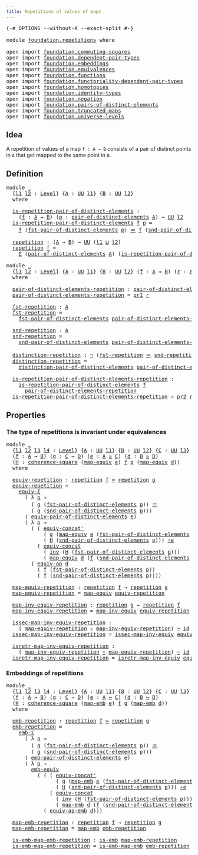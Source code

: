```yaml
---
title: Repetitions of values of maps
---
```


<pre class="Agda"><a id="55" class="Symbol">{-#</a> <a id="59" class="Keyword">OPTIONS</a> <a id="67" class="Pragma">--without-K</a> <a id="79" class="Pragma">--exact-split</a> <a id="93" class="Symbol">#-}</a>

<a id="98" class="Keyword">module</a> <a id="105" href="foundation.repetitions.html" class="Module">foundation.repetitions</a> <a id="128" class="Keyword">where</a>

<a id="135" class="Keyword">open</a> <a id="140" class="Keyword">import</a> <a id="147" href="foundation.commuting-squares.html" class="Module">foundation.commuting-squares</a>
<a id="176" class="Keyword">open</a> <a id="181" class="Keyword">import</a> <a id="188" href="foundation.dependent-pair-types.html" class="Module">foundation.dependent-pair-types</a>
<a id="220" class="Keyword">open</a> <a id="225" class="Keyword">import</a> <a id="232" href="foundation.embeddings.html" class="Module">foundation.embeddings</a>
<a id="254" class="Keyword">open</a> <a id="259" class="Keyword">import</a> <a id="266" href="foundation.equivalences.html" class="Module">foundation.equivalences</a>
<a id="290" class="Keyword">open</a> <a id="295" class="Keyword">import</a> <a id="302" href="foundation.functions.html" class="Module">foundation.functions</a>
<a id="323" class="Keyword">open</a> <a id="328" class="Keyword">import</a> <a id="335" href="foundation.functoriality-dependent-pair-types.html" class="Module">foundation.functoriality-dependent-pair-types</a>
<a id="381" class="Keyword">open</a> <a id="386" class="Keyword">import</a> <a id="393" href="foundation.homotopies.html" class="Module">foundation.homotopies</a>
<a id="415" class="Keyword">open</a> <a id="420" class="Keyword">import</a> <a id="427" href="foundation.identity-types.html" class="Module">foundation.identity-types</a>
<a id="453" class="Keyword">open</a> <a id="458" class="Keyword">import</a> <a id="465" href="foundation.negation.html" class="Module">foundation.negation</a>
<a id="485" class="Keyword">open</a> <a id="490" class="Keyword">import</a> <a id="497" href="foundation.pairs-of-distinct-elements.html" class="Module">foundation.pairs-of-distinct-elements</a>
<a id="535" class="Keyword">open</a> <a id="540" class="Keyword">import</a> <a id="547" href="foundation.truncated-maps.html" class="Module">foundation.truncated-maps</a>
<a id="573" class="Keyword">open</a> <a id="578" class="Keyword">import</a> <a id="585" href="foundation.universe-levels.html" class="Module">foundation.universe-levels</a>
</pre>
## Idea

A repetition of values of a map `f : A → B` consists of a pair of distinct points in `A` that get mapped to the same point in `B`.

## Definition

<pre class="Agda"><a id="781" class="Keyword">module</a> <a id="788" href="foundation.repetitions.html#788" class="Module">_</a>
  <a id="792" class="Symbol">{</a><a id="793" href="foundation.repetitions.html#793" class="Bound">l1</a> <a id="796" href="foundation.repetitions.html#796" class="Bound">l2</a> <a id="799" class="Symbol">:</a> <a id="801" href="Agda.Primitive.html#597" class="Postulate">Level</a><a id="806" class="Symbol">}</a> <a id="808" class="Symbol">{</a><a id="809" href="foundation.repetitions.html#809" class="Bound">A</a> <a id="811" class="Symbol">:</a> <a id="813" href="foundation-core.universe-levels.html#235" class="Primitive">UU</a> <a id="816" href="foundation.repetitions.html#793" class="Bound">l1</a><a id="818" class="Symbol">}</a> <a id="820" class="Symbol">{</a><a id="821" href="foundation.repetitions.html#821" class="Bound">B</a> <a id="823" class="Symbol">:</a> <a id="825" href="foundation-core.universe-levels.html#235" class="Primitive">UU</a> <a id="828" href="foundation.repetitions.html#796" class="Bound">l2</a><a id="830" class="Symbol">}</a>
  <a id="834" class="Keyword">where</a>

  <a id="843" href="foundation.repetitions.html#843" class="Function">is-repetition-pair-of-distinct-elements</a> <a id="883" class="Symbol">:</a>
    <a id="889" class="Symbol">(</a><a id="890" href="foundation.repetitions.html#890" class="Bound">f</a> <a id="892" class="Symbol">:</a> <a id="894" href="foundation.repetitions.html#809" class="Bound">A</a> <a id="896" class="Symbol">→</a> <a id="898" href="foundation.repetitions.html#821" class="Bound">B</a><a id="899" class="Symbol">)</a> <a id="901" class="Symbol">(</a><a id="902" href="foundation.repetitions.html#902" class="Bound">p</a> <a id="904" class="Symbol">:</a> <a id="906" href="foundation.pairs-of-distinct-elements.html#1376" class="Function">pair-of-distinct-elements</a> <a id="932" href="foundation.repetitions.html#809" class="Bound">A</a><a id="933" class="Symbol">)</a> <a id="935" class="Symbol">→</a> <a id="937" href="foundation-core.universe-levels.html#235" class="Primitive">UU</a> <a id="940" href="foundation.repetitions.html#796" class="Bound">l2</a>
  <a id="945" href="foundation.repetitions.html#843" class="Function">is-repetition-pair-of-distinct-elements</a> <a id="985" href="foundation.repetitions.html#985" class="Bound">f</a> <a id="987" href="foundation.repetitions.html#987" class="Bound">p</a> <a id="989" class="Symbol">=</a>
    <a id="995" href="foundation.repetitions.html#985" class="Bound">f</a> <a id="997" class="Symbol">(</a><a id="998" href="foundation.pairs-of-distinct-elements.html#1578" class="Function">fst-pair-of-distinct-elements</a> <a id="1028" href="foundation.repetitions.html#987" class="Bound">p</a><a id="1029" class="Symbol">)</a> <a id="1031" href="foundation-core.identity-types.html#1865" class="Function Operator">＝</a> <a id="1033" href="foundation.repetitions.html#985" class="Bound">f</a> <a id="1035" class="Symbol">(</a><a id="1036" href="foundation.pairs-of-distinct-elements.html#1655" class="Function">snd-pair-of-distinct-elements</a> <a id="1066" href="foundation.repetitions.html#987" class="Bound">p</a><a id="1067" class="Symbol">)</a>
  
  <a id="1074" href="foundation.repetitions.html#1074" class="Function">repetition</a> <a id="1085" class="Symbol">:</a> <a id="1087" class="Symbol">(</a><a id="1088" href="foundation.repetitions.html#809" class="Bound">A</a> <a id="1090" class="Symbol">→</a> <a id="1092" href="foundation.repetitions.html#821" class="Bound">B</a><a id="1093" class="Symbol">)</a> <a id="1095" class="Symbol">→</a> <a id="1097" href="foundation-core.universe-levels.html#235" class="Primitive">UU</a> <a id="1100" class="Symbol">(</a><a id="1101" href="foundation.repetitions.html#793" class="Bound">l1</a> <a id="1104" href="Agda.Primitive.html#810" class="Primitive Operator">⊔</a> <a id="1106" href="foundation.repetitions.html#796" class="Bound">l2</a><a id="1108" class="Symbol">)</a>
  <a id="1112" href="foundation.repetitions.html#1074" class="Function">repetition</a> <a id="1123" href="foundation.repetitions.html#1123" class="Bound">f</a> <a id="1125" class="Symbol">=</a>
    <a id="1131" href="foundation-core.dependent-pair-types.html#515" class="Record">Σ</a> <a id="1133" class="Symbol">(</a><a id="1134" href="foundation.pairs-of-distinct-elements.html#1376" class="Function">pair-of-distinct-elements</a> <a id="1160" href="foundation.repetitions.html#809" class="Bound">A</a><a id="1161" class="Symbol">)</a> <a id="1163" class="Symbol">(</a><a id="1164" href="foundation.repetitions.html#843" class="Function">is-repetition-pair-of-distinct-elements</a> <a id="1204" href="foundation.repetitions.html#1123" class="Bound">f</a><a id="1205" class="Symbol">)</a>

<a id="1208" class="Keyword">module</a> <a id="1215" href="foundation.repetitions.html#1215" class="Module">_</a>
  <a id="1219" class="Symbol">{</a><a id="1220" href="foundation.repetitions.html#1220" class="Bound">l1</a> <a id="1223" href="foundation.repetitions.html#1223" class="Bound">l2</a> <a id="1226" class="Symbol">:</a> <a id="1228" href="Agda.Primitive.html#597" class="Postulate">Level</a><a id="1233" class="Symbol">}</a> <a id="1235" class="Symbol">{</a><a id="1236" href="foundation.repetitions.html#1236" class="Bound">A</a> <a id="1238" class="Symbol">:</a> <a id="1240" href="foundation-core.universe-levels.html#235" class="Primitive">UU</a> <a id="1243" href="foundation.repetitions.html#1220" class="Bound">l1</a><a id="1245" class="Symbol">}</a> <a id="1247" class="Symbol">{</a><a id="1248" href="foundation.repetitions.html#1248" class="Bound">B</a> <a id="1250" class="Symbol">:</a> <a id="1252" href="foundation-core.universe-levels.html#235" class="Primitive">UU</a> <a id="1255" href="foundation.repetitions.html#1223" class="Bound">l2</a><a id="1257" class="Symbol">}</a> <a id="1259" class="Symbol">(</a><a id="1260" href="foundation.repetitions.html#1260" class="Bound">f</a> <a id="1262" class="Symbol">:</a> <a id="1264" href="foundation.repetitions.html#1236" class="Bound">A</a> <a id="1266" class="Symbol">→</a> <a id="1268" href="foundation.repetitions.html#1248" class="Bound">B</a><a id="1269" class="Symbol">)</a> <a id="1271" class="Symbol">(</a><a id="1272" href="foundation.repetitions.html#1272" class="Bound">r</a> <a id="1274" class="Symbol">:</a> <a id="1276" href="foundation.repetitions.html#1074" class="Function">repetition</a> <a id="1287" href="foundation.repetitions.html#1260" class="Bound">f</a><a id="1288" class="Symbol">)</a>
  <a id="1292" class="Keyword">where</a>

  <a id="1301" href="foundation.repetitions.html#1301" class="Function">pair-of-distinct-elements-repetition</a> <a id="1338" class="Symbol">:</a> <a id="1340" href="foundation.pairs-of-distinct-elements.html#1376" class="Function">pair-of-distinct-elements</a> <a id="1366" href="foundation.repetitions.html#1236" class="Bound">A</a>
  <a id="1370" href="foundation.repetitions.html#1301" class="Function">pair-of-distinct-elements-repetition</a> <a id="1407" class="Symbol">=</a> <a id="1409" href="foundation-core.dependent-pair-types.html#605" class="Field">pr1</a> <a id="1413" href="foundation.repetitions.html#1272" class="Bound">r</a>

  <a id="1418" href="foundation.repetitions.html#1418" class="Function">fst-repetition</a> <a id="1433" class="Symbol">:</a> <a id="1435" href="foundation.repetitions.html#1236" class="Bound">A</a>
  <a id="1439" href="foundation.repetitions.html#1418" class="Function">fst-repetition</a> <a id="1454" class="Symbol">=</a>
    <a id="1460" href="foundation.pairs-of-distinct-elements.html#1578" class="Function">fst-pair-of-distinct-elements</a> <a id="1490" href="foundation.repetitions.html#1301" class="Function">pair-of-distinct-elements-repetition</a>

  <a id="1530" href="foundation.repetitions.html#1530" class="Function">snd-repetition</a> <a id="1545" class="Symbol">:</a> <a id="1547" href="foundation.repetitions.html#1236" class="Bound">A</a>
  <a id="1551" href="foundation.repetitions.html#1530" class="Function">snd-repetition</a> <a id="1566" class="Symbol">=</a>
    <a id="1572" href="foundation.pairs-of-distinct-elements.html#1655" class="Function">snd-pair-of-distinct-elements</a> <a id="1602" href="foundation.repetitions.html#1301" class="Function">pair-of-distinct-elements-repetition</a>

  <a id="1642" href="foundation.repetitions.html#1642" class="Function">distinction-repetition</a> <a id="1665" class="Symbol">:</a> <a id="1667" href="foundation-core.negation.html#465" class="Function">¬</a> <a id="1669" class="Symbol">(</a><a id="1670" href="foundation.repetitions.html#1418" class="Function">fst-repetition</a> <a id="1685" href="foundation-core.identity-types.html#1865" class="Function Operator">＝</a> <a id="1687" href="foundation.repetitions.html#1530" class="Function">snd-repetition</a><a id="1701" class="Symbol">)</a>
  <a id="1705" href="foundation.repetitions.html#1642" class="Function">distinction-repetition</a> <a id="1728" class="Symbol">=</a>
    <a id="1734" href="foundation.pairs-of-distinct-elements.html#1738" class="Function">distinction-pair-of-distinct-elements</a> <a id="1772" href="foundation.repetitions.html#1301" class="Function">pair-of-distinct-elements-repetition</a>

  <a id="1812" href="foundation.repetitions.html#1812" class="Function">is-repetition-pair-of-distinct-elements-repetition</a> <a id="1863" class="Symbol">:</a>
    <a id="1869" href="foundation.repetitions.html#843" class="Function">is-repetition-pair-of-distinct-elements</a> <a id="1909" href="foundation.repetitions.html#1260" class="Bound">f</a>
      <a id="1917" href="foundation.repetitions.html#1301" class="Function">pair-of-distinct-elements-repetition</a>
  <a id="1956" href="foundation.repetitions.html#1812" class="Function">is-repetition-pair-of-distinct-elements-repetition</a> <a id="2007" class="Symbol">=</a> <a id="2009" href="foundation-core.dependent-pair-types.html#617" class="Field">pr2</a> <a id="2013" href="foundation.repetitions.html#1272" class="Bound">r</a>
</pre>
## Properties

### The type of repetitions is invariant under equivalences

<pre class="Agda"><a id="2104" class="Keyword">module</a> <a id="2111" href="foundation.repetitions.html#2111" class="Module">_</a>
  <a id="2115" class="Symbol">{</a><a id="2116" href="foundation.repetitions.html#2116" class="Bound">l1</a> <a id="2119" href="foundation.repetitions.html#2119" class="Bound">l2</a> <a id="2122" href="foundation.repetitions.html#2122" class="Bound">l3</a> <a id="2125" href="foundation.repetitions.html#2125" class="Bound">l4</a> <a id="2128" class="Symbol">:</a> <a id="2130" href="Agda.Primitive.html#597" class="Postulate">Level</a><a id="2135" class="Symbol">}</a> <a id="2137" class="Symbol">{</a><a id="2138" href="foundation.repetitions.html#2138" class="Bound">A</a> <a id="2140" class="Symbol">:</a> <a id="2142" href="foundation-core.universe-levels.html#235" class="Primitive">UU</a> <a id="2145" href="foundation.repetitions.html#2116" class="Bound">l1</a><a id="2147" class="Symbol">}</a> <a id="2149" class="Symbol">{</a><a id="2150" href="foundation.repetitions.html#2150" class="Bound">B</a> <a id="2152" class="Symbol">:</a> <a id="2154" href="foundation-core.universe-levels.html#235" class="Primitive">UU</a> <a id="2157" href="foundation.repetitions.html#2119" class="Bound">l2</a><a id="2159" class="Symbol">}</a> <a id="2161" class="Symbol">{</a><a id="2162" href="foundation.repetitions.html#2162" class="Bound">C</a> <a id="2164" class="Symbol">:</a> <a id="2166" href="foundation-core.universe-levels.html#235" class="Primitive">UU</a> <a id="2169" href="foundation.repetitions.html#2122" class="Bound">l3</a><a id="2171" class="Symbol">}</a> <a id="2173" class="Symbol">{</a><a id="2174" href="foundation.repetitions.html#2174" class="Bound">D</a> <a id="2176" class="Symbol">:</a> <a id="2178" href="foundation-core.universe-levels.html#235" class="Primitive">UU</a> <a id="2181" href="foundation.repetitions.html#2125" class="Bound">l4</a><a id="2183" class="Symbol">}</a>
  <a id="2187" class="Symbol">(</a><a id="2188" href="foundation.repetitions.html#2188" class="Bound">f</a> <a id="2190" class="Symbol">:</a> <a id="2192" href="foundation.repetitions.html#2138" class="Bound">A</a> <a id="2194" class="Symbol">→</a> <a id="2196" href="foundation.repetitions.html#2150" class="Bound">B</a><a id="2197" class="Symbol">)</a> <a id="2199" class="Symbol">(</a><a id="2200" href="foundation.repetitions.html#2200" class="Bound">g</a> <a id="2202" class="Symbol">:</a> <a id="2204" href="foundation.repetitions.html#2162" class="Bound">C</a> <a id="2206" class="Symbol">→</a> <a id="2208" href="foundation.repetitions.html#2174" class="Bound">D</a><a id="2209" class="Symbol">)</a> <a id="2211" class="Symbol">(</a><a id="2212" href="foundation.repetitions.html#2212" class="Bound">e</a> <a id="2214" class="Symbol">:</a> <a id="2216" href="foundation.repetitions.html#2138" class="Bound">A</a> <a id="2218" href="foundation-core.equivalences.html#1621" class="Function Operator">≃</a> <a id="2220" href="foundation.repetitions.html#2162" class="Bound">C</a><a id="2221" class="Symbol">)</a> <a id="2223" class="Symbol">(</a><a id="2224" href="foundation.repetitions.html#2224" class="Bound">d</a> <a id="2226" class="Symbol">:</a> <a id="2228" href="foundation.repetitions.html#2150" class="Bound">B</a> <a id="2230" href="foundation-core.equivalences.html#1621" class="Function Operator">≃</a> <a id="2232" href="foundation.repetitions.html#2174" class="Bound">D</a><a id="2233" class="Symbol">)</a>
  <a id="2237" class="Symbol">(</a><a id="2238" href="foundation.repetitions.html#2238" class="Bound">H</a> <a id="2240" class="Symbol">:</a> <a id="2242" href="foundation-core.commuting-squares.html#545" class="Function">coherence-square</a> <a id="2259" class="Symbol">(</a><a id="2260" href="foundation-core.equivalences.html#1821" class="Function">map-equiv</a> <a id="2270" href="foundation.repetitions.html#2212" class="Bound">e</a><a id="2271" class="Symbol">)</a> <a id="2273" href="foundation.repetitions.html#2188" class="Bound">f</a> <a id="2275" href="foundation.repetitions.html#2200" class="Bound">g</a> <a id="2277" class="Symbol">(</a><a id="2278" href="foundation-core.equivalences.html#1821" class="Function">map-equiv</a> <a id="2288" href="foundation.repetitions.html#2224" class="Bound">d</a><a id="2289" class="Symbol">))</a>
  <a id="2294" class="Keyword">where</a>

  <a id="2303" href="foundation.repetitions.html#2303" class="Function">equiv-repetition</a> <a id="2320" class="Symbol">:</a> <a id="2322" href="foundation.repetitions.html#1074" class="Function">repetition</a> <a id="2333" href="foundation.repetitions.html#2188" class="Bound">f</a> <a id="2335" href="foundation-core.equivalences.html#1621" class="Function Operator">≃</a> <a id="2337" href="foundation.repetitions.html#1074" class="Function">repetition</a> <a id="2348" href="foundation.repetitions.html#2200" class="Bound">g</a>
  <a id="2352" href="foundation.repetitions.html#2303" class="Function">equiv-repetition</a> <a id="2369" class="Symbol">=</a>
    <a id="2375" href="foundation-core.functoriality-dependent-pair-types.html#10434" class="Function">equiv-Σ</a>
      <a id="2389" class="Symbol">(</a> <a id="2391" class="Symbol">λ</a> <a id="2393" href="foundation.repetitions.html#2393" class="Bound">p</a> <a id="2395" class="Symbol">→</a>
        <a id="2405" class="Symbol">(</a> <a id="2407" href="foundation.repetitions.html#2200" class="Bound">g</a> <a id="2409" class="Symbol">(</a><a id="2410" href="foundation.pairs-of-distinct-elements.html#1578" class="Function">fst-pair-of-distinct-elements</a> <a id="2440" href="foundation.repetitions.html#2393" class="Bound">p</a><a id="2441" class="Symbol">))</a> <a id="2444" href="foundation-core.identity-types.html#1865" class="Function Operator">＝</a>
        <a id="2454" class="Symbol">(</a> <a id="2456" href="foundation.repetitions.html#2200" class="Bound">g</a> <a id="2458" class="Symbol">(</a><a id="2459" href="foundation.pairs-of-distinct-elements.html#1655" class="Function">snd-pair-of-distinct-elements</a> <a id="2489" href="foundation.repetitions.html#2393" class="Bound">p</a><a id="2490" class="Symbol">)))</a>
      <a id="2500" class="Symbol">(</a> <a id="2502" href="foundation.pairs-of-distinct-elements.html#6409" class="Function">equiv-pair-of-distinct-elements</a> <a id="2534" href="foundation.repetitions.html#2212" class="Bound">e</a><a id="2535" class="Symbol">)</a>
      <a id="2543" class="Symbol">(</a> <a id="2545" class="Symbol">λ</a> <a id="2547" href="foundation.repetitions.html#2547" class="Bound">p</a> <a id="2549" class="Symbol">→</a>
        <a id="2559" class="Symbol">(</a> <a id="2561" class="Symbol">(</a> <a id="2563" href="foundation.identity-types.html#2709" class="Function">equiv-concat&#39;</a>
            <a id="2589" class="Symbol">(</a> <a id="2591" href="foundation.repetitions.html#2200" class="Bound">g</a> <a id="2593" class="Symbol">(</a><a id="2594" href="foundation-core.equivalences.html#1821" class="Function">map-equiv</a> <a id="2604" href="foundation.repetitions.html#2212" class="Bound">e</a> <a id="2606" class="Symbol">(</a><a id="2607" href="foundation.pairs-of-distinct-elements.html#1578" class="Function">fst-pair-of-distinct-elements</a> <a id="2637" href="foundation.repetitions.html#2547" class="Bound">p</a><a id="2638" class="Symbol">)))</a>
            <a id="2654" class="Symbol">(</a> <a id="2656" href="foundation.repetitions.html#2238" class="Bound">H</a> <a id="2658" class="Symbol">(</a><a id="2659" href="foundation.pairs-of-distinct-elements.html#1655" class="Function">snd-pair-of-distinct-elements</a> <a id="2689" href="foundation.repetitions.html#2547" class="Bound">p</a><a id="2690" class="Symbol">)))</a> <a id="2694" href="foundation-core.equivalences.html#7869" class="Function Operator">∘e</a>
          <a id="2707" class="Symbol">(</a> <a id="2709" href="foundation.identity-types.html#1935" class="Function">equiv-concat</a>
            <a id="2734" class="Symbol">(</a> <a id="2736" href="foundation-core.identity-types.html#2729" class="Function">inv</a> <a id="2740" class="Symbol">(</a><a id="2741" href="foundation.repetitions.html#2238" class="Bound">H</a> <a id="2743" class="Symbol">(</a><a id="2744" href="foundation.pairs-of-distinct-elements.html#1578" class="Function">fst-pair-of-distinct-elements</a> <a id="2774" href="foundation.repetitions.html#2547" class="Bound">p</a><a id="2775" class="Symbol">)))</a>
            <a id="2791" class="Symbol">(</a> <a id="2793" href="foundation-core.equivalences.html#1821" class="Function">map-equiv</a> <a id="2803" href="foundation.repetitions.html#2224" class="Bound">d</a> <a id="2805" class="Symbol">(</a><a id="2806" href="foundation.repetitions.html#2188" class="Bound">f</a> <a id="2808" class="Symbol">(</a><a id="2809" href="foundation.pairs-of-distinct-elements.html#1655" class="Function">snd-pair-of-distinct-elements</a> <a id="2839" href="foundation.repetitions.html#2547" class="Bound">p</a><a id="2840" class="Symbol">)))))</a> <a id="2846" href="foundation-core.equivalences.html#7869" class="Function Operator">∘e</a>
        <a id="2857" class="Symbol">(</a> <a id="2859" href="foundation-core.equivalences.html#16746" class="Function">equiv-ap</a> <a id="2868" href="foundation.repetitions.html#2224" class="Bound">d</a>
          <a id="2880" class="Symbol">(</a> <a id="2882" href="foundation.repetitions.html#2188" class="Bound">f</a> <a id="2884" class="Symbol">(</a><a id="2885" href="foundation.pairs-of-distinct-elements.html#1578" class="Function">fst-pair-of-distinct-elements</a> <a id="2915" href="foundation.repetitions.html#2547" class="Bound">p</a><a id="2916" class="Symbol">))</a>
          <a id="2929" class="Symbol">(</a> <a id="2931" href="foundation.repetitions.html#2188" class="Bound">f</a> <a id="2933" class="Symbol">(</a><a id="2934" href="foundation.pairs-of-distinct-elements.html#1655" class="Function">snd-pair-of-distinct-elements</a> <a id="2964" href="foundation.repetitions.html#2547" class="Bound">p</a><a id="2965" class="Symbol">))))</a>

  <a id="2973" href="foundation.repetitions.html#2973" class="Function">map-equiv-repetition</a> <a id="2994" class="Symbol">:</a> <a id="2996" href="foundation.repetitions.html#1074" class="Function">repetition</a> <a id="3007" href="foundation.repetitions.html#2188" class="Bound">f</a> <a id="3009" class="Symbol">→</a> <a id="3011" href="foundation.repetitions.html#1074" class="Function">repetition</a> <a id="3022" href="foundation.repetitions.html#2200" class="Bound">g</a>
  <a id="3026" href="foundation.repetitions.html#2973" class="Function">map-equiv-repetition</a> <a id="3047" class="Symbol">=</a> <a id="3049" href="foundation-core.equivalences.html#1821" class="Function">map-equiv</a> <a id="3059" href="foundation.repetitions.html#2303" class="Function">equiv-repetition</a>

  <a id="3079" href="foundation.repetitions.html#3079" class="Function">map-inv-equiv-repetition</a> <a id="3104" class="Symbol">:</a> <a id="3106" href="foundation.repetitions.html#1074" class="Function">repetition</a> <a id="3117" href="foundation.repetitions.html#2200" class="Bound">g</a> <a id="3119" class="Symbol">→</a> <a id="3121" href="foundation.repetitions.html#1074" class="Function">repetition</a> <a id="3132" href="foundation.repetitions.html#2188" class="Bound">f</a>
  <a id="3136" href="foundation.repetitions.html#3079" class="Function">map-inv-equiv-repetition</a> <a id="3161" class="Symbol">=</a> <a id="3163" href="foundation-core.equivalences.html#5036" class="Function">map-inv-equiv</a> <a id="3177" href="foundation.repetitions.html#2303" class="Function">equiv-repetition</a>

  <a id="3197" href="foundation.repetitions.html#3197" class="Function">issec-map-inv-equiv-repetition</a> <a id="3228" class="Symbol">:</a>
    <a id="3234" class="Symbol">(</a> <a id="3236" href="foundation.repetitions.html#2973" class="Function">map-equiv-repetition</a> <a id="3257" href="foundation-core.functions.html#420" class="Function Operator">∘</a> <a id="3259" href="foundation.repetitions.html#3079" class="Function">map-inv-equiv-repetition</a><a id="3283" class="Symbol">)</a> <a id="3285" href="foundation-core.homotopies.html#627" class="Function Operator">~</a> <a id="3287" href="foundation-core.functions.html#322" class="Function">id</a>
  <a id="3292" href="foundation.repetitions.html#3197" class="Function">issec-map-inv-equiv-repetition</a> <a id="3323" class="Symbol">=</a> <a id="3325" href="foundation-core.equivalences.html#5119" class="Function">issec-map-inv-equiv</a> <a id="3345" href="foundation.repetitions.html#2303" class="Function">equiv-repetition</a>

  <a id="3365" href="foundation.repetitions.html#3365" class="Function">isretr-map-inv-equiv-repetition</a> <a id="3397" class="Symbol">:</a>
    <a id="3403" class="Symbol">(</a> <a id="3405" href="foundation.repetitions.html#3079" class="Function">map-inv-equiv-repetition</a> <a id="3430" href="foundation-core.functions.html#420" class="Function Operator">∘</a> <a id="3432" href="foundation.repetitions.html#2973" class="Function">map-equiv-repetition</a><a id="3452" class="Symbol">)</a> <a id="3454" href="foundation-core.homotopies.html#627" class="Function Operator">~</a> <a id="3456" href="foundation-core.functions.html#322" class="Function">id</a>
  <a id="3461" href="foundation.repetitions.html#3365" class="Function">isretr-map-inv-equiv-repetition</a> <a id="3493" class="Symbol">=</a> <a id="3495" href="foundation-core.equivalences.html#5251" class="Function">isretr-map-inv-equiv</a> <a id="3516" href="foundation.repetitions.html#2303" class="Function">equiv-repetition</a>
</pre>
### Embeddings of repetitions

<pre class="Agda"><a id="3577" class="Keyword">module</a> <a id="3584" href="foundation.repetitions.html#3584" class="Module">_</a>
  <a id="3588" class="Symbol">{</a><a id="3589" href="foundation.repetitions.html#3589" class="Bound">l1</a> <a id="3592" href="foundation.repetitions.html#3592" class="Bound">l2</a> <a id="3595" href="foundation.repetitions.html#3595" class="Bound">l3</a> <a id="3598" href="foundation.repetitions.html#3598" class="Bound">l4</a> <a id="3601" class="Symbol">:</a> <a id="3603" href="Agda.Primitive.html#597" class="Postulate">Level</a><a id="3608" class="Symbol">}</a> <a id="3610" class="Symbol">{</a><a id="3611" href="foundation.repetitions.html#3611" class="Bound">A</a> <a id="3613" class="Symbol">:</a> <a id="3615" href="foundation-core.universe-levels.html#235" class="Primitive">UU</a> <a id="3618" href="foundation.repetitions.html#3589" class="Bound">l1</a><a id="3620" class="Symbol">}</a> <a id="3622" class="Symbol">{</a><a id="3623" href="foundation.repetitions.html#3623" class="Bound">B</a> <a id="3625" class="Symbol">:</a> <a id="3627" href="foundation-core.universe-levels.html#235" class="Primitive">UU</a> <a id="3630" href="foundation.repetitions.html#3592" class="Bound">l2</a><a id="3632" class="Symbol">}</a> <a id="3634" class="Symbol">{</a><a id="3635" href="foundation.repetitions.html#3635" class="Bound">C</a> <a id="3637" class="Symbol">:</a> <a id="3639" href="foundation-core.universe-levels.html#235" class="Primitive">UU</a> <a id="3642" href="foundation.repetitions.html#3595" class="Bound">l3</a><a id="3644" class="Symbol">}</a> <a id="3646" class="Symbol">{</a><a id="3647" href="foundation.repetitions.html#3647" class="Bound">D</a> <a id="3649" class="Symbol">:</a> <a id="3651" href="foundation-core.universe-levels.html#235" class="Primitive">UU</a> <a id="3654" href="foundation.repetitions.html#3598" class="Bound">l4</a><a id="3656" class="Symbol">}</a>
  <a id="3660" class="Symbol">(</a><a id="3661" href="foundation.repetitions.html#3661" class="Bound">f</a> <a id="3663" class="Symbol">:</a> <a id="3665" href="foundation.repetitions.html#3611" class="Bound">A</a> <a id="3667" class="Symbol">→</a> <a id="3669" href="foundation.repetitions.html#3623" class="Bound">B</a><a id="3670" class="Symbol">)</a> <a id="3672" class="Symbol">(</a><a id="3673" href="foundation.repetitions.html#3673" class="Bound">g</a> <a id="3675" class="Symbol">:</a> <a id="3677" href="foundation.repetitions.html#3635" class="Bound">C</a> <a id="3679" class="Symbol">→</a> <a id="3681" href="foundation.repetitions.html#3647" class="Bound">D</a><a id="3682" class="Symbol">)</a> <a id="3684" class="Symbol">(</a><a id="3685" href="foundation.repetitions.html#3685" class="Bound">e</a> <a id="3687" class="Symbol">:</a> <a id="3689" href="foundation.repetitions.html#3611" class="Bound">A</a> <a id="3691" href="foundation-core.embeddings.html#1074" class="Function Operator">↪</a> <a id="3693" href="foundation.repetitions.html#3635" class="Bound">C</a><a id="3694" class="Symbol">)</a> <a id="3696" class="Symbol">(</a><a id="3697" href="foundation.repetitions.html#3697" class="Bound">d</a> <a id="3699" class="Symbol">:</a> <a id="3701" href="foundation.repetitions.html#3623" class="Bound">B</a> <a id="3703" href="foundation-core.embeddings.html#1074" class="Function Operator">↪</a> <a id="3705" href="foundation.repetitions.html#3647" class="Bound">D</a><a id="3706" class="Symbol">)</a>
  <a id="3710" class="Symbol">(</a><a id="3711" href="foundation.repetitions.html#3711" class="Bound">H</a> <a id="3713" class="Symbol">:</a> <a id="3715" href="foundation-core.commuting-squares.html#545" class="Function">coherence-square</a> <a id="3732" class="Symbol">(</a><a id="3733" href="foundation-core.embeddings.html#1217" class="Function">map-emb</a> <a id="3741" href="foundation.repetitions.html#3685" class="Bound">e</a><a id="3742" class="Symbol">)</a> <a id="3744" href="foundation.repetitions.html#3661" class="Bound">f</a> <a id="3746" href="foundation.repetitions.html#3673" class="Bound">g</a> <a id="3748" class="Symbol">(</a><a id="3749" href="foundation-core.embeddings.html#1217" class="Function">map-emb</a> <a id="3757" href="foundation.repetitions.html#3697" class="Bound">d</a><a id="3758" class="Symbol">))</a>
  <a id="3763" class="Keyword">where</a>

  <a id="3772" href="foundation.repetitions.html#3772" class="Function">emb-repetition</a> <a id="3787" class="Symbol">:</a> <a id="3789" href="foundation.repetitions.html#1074" class="Function">repetition</a> <a id="3800" href="foundation.repetitions.html#3661" class="Bound">f</a> <a id="3802" href="foundation-core.embeddings.html#1074" class="Function Operator">↪</a> <a id="3804" href="foundation.repetitions.html#1074" class="Function">repetition</a> <a id="3815" href="foundation.repetitions.html#3673" class="Bound">g</a>
  <a id="3819" href="foundation.repetitions.html#3772" class="Function">emb-repetition</a> <a id="3834" class="Symbol">=</a>
    <a id="3840" href="foundation.embeddings.html#5290" class="Function">emb-Σ</a>
      <a id="3852" class="Symbol">(</a> <a id="3854" class="Symbol">λ</a> <a id="3856" href="foundation.repetitions.html#3856" class="Bound">p</a> <a id="3858" class="Symbol">→</a>
        <a id="3868" class="Symbol">(</a> <a id="3870" href="foundation.repetitions.html#3673" class="Bound">g</a> <a id="3872" class="Symbol">(</a><a id="3873" href="foundation.pairs-of-distinct-elements.html#1578" class="Function">fst-pair-of-distinct-elements</a> <a id="3903" href="foundation.repetitions.html#3856" class="Bound">p</a><a id="3904" class="Symbol">))</a> <a id="3907" href="foundation-core.identity-types.html#1865" class="Function Operator">＝</a>
        <a id="3917" class="Symbol">(</a> <a id="3919" href="foundation.repetitions.html#3673" class="Bound">g</a> <a id="3921" class="Symbol">(</a><a id="3922" href="foundation.pairs-of-distinct-elements.html#1655" class="Function">snd-pair-of-distinct-elements</a> <a id="3952" href="foundation.repetitions.html#3856" class="Bound">p</a><a id="3953" class="Symbol">)))</a>
      <a id="3963" class="Symbol">(</a> <a id="3965" href="foundation.pairs-of-distinct-elements.html#6834" class="Function">emb-pair-of-distinct-elements</a> <a id="3995" href="foundation.repetitions.html#3685" class="Bound">e</a><a id="3996" class="Symbol">)</a>
      <a id="4004" class="Symbol">(</a> <a id="4006" class="Symbol">λ</a> <a id="4008" href="foundation.repetitions.html#4008" class="Bound">p</a> <a id="4010" class="Symbol">→</a>
        <a id="4020" href="foundation.equivalences.html#3263" class="Function">emb-equiv</a>
          <a id="4040" class="Symbol">(</a> <a id="4042" class="Symbol">(</a> <a id="4044" class="Symbol">(</a> <a id="4046" href="foundation.identity-types.html#2709" class="Function">equiv-concat&#39;</a>
                <a id="4076" class="Symbol">(</a> <a id="4078" href="foundation.repetitions.html#3673" class="Bound">g</a> <a id="4080" class="Symbol">(</a><a id="4081" href="foundation-core.embeddings.html#1217" class="Function">map-emb</a> <a id="4089" href="foundation.repetitions.html#3685" class="Bound">e</a> <a id="4091" class="Symbol">(</a><a id="4092" href="foundation.pairs-of-distinct-elements.html#1578" class="Function">fst-pair-of-distinct-elements</a> <a id="4122" href="foundation.repetitions.html#4008" class="Bound">p</a><a id="4123" class="Symbol">)))</a>
                <a id="4143" class="Symbol">(</a> <a id="4145" href="foundation.repetitions.html#3711" class="Bound">H</a> <a id="4147" class="Symbol">(</a><a id="4148" href="foundation.pairs-of-distinct-elements.html#1655" class="Function">snd-pair-of-distinct-elements</a> <a id="4178" href="foundation.repetitions.html#4008" class="Bound">p</a><a id="4179" class="Symbol">)))</a> <a id="4183" href="foundation-core.equivalences.html#7869" class="Function Operator">∘e</a>
              <a id="4200" class="Symbol">(</a> <a id="4202" href="foundation.identity-types.html#1935" class="Function">equiv-concat</a>
                <a id="4231" class="Symbol">(</a> <a id="4233" href="foundation-core.identity-types.html#2729" class="Function">inv</a> <a id="4237" class="Symbol">(</a><a id="4238" href="foundation.repetitions.html#3711" class="Bound">H</a> <a id="4240" class="Symbol">(</a><a id="4241" href="foundation.pairs-of-distinct-elements.html#1578" class="Function">fst-pair-of-distinct-elements</a> <a id="4271" href="foundation.repetitions.html#4008" class="Bound">p</a><a id="4272" class="Symbol">)))</a>
                <a id="4292" class="Symbol">(</a> <a id="4294" href="foundation-core.embeddings.html#1217" class="Function">map-emb</a> <a id="4302" href="foundation.repetitions.html#3697" class="Bound">d</a> <a id="4304" class="Symbol">(</a><a id="4305" href="foundation.repetitions.html#3661" class="Bound">f</a> <a id="4307" class="Symbol">(</a><a id="4308" href="foundation.pairs-of-distinct-elements.html#1655" class="Function">snd-pair-of-distinct-elements</a> <a id="4338" href="foundation.repetitions.html#4008" class="Bound">p</a><a id="4339" class="Symbol">)))))</a> <a id="4345" href="foundation-core.equivalences.html#7869" class="Function Operator">∘e</a>
            <a id="4360" class="Symbol">(</a> <a id="4362" href="foundation-core.embeddings.html#1344" class="Function">equiv-ap-emb</a> <a id="4375" href="foundation.repetitions.html#3697" class="Bound">d</a><a id="4376" class="Symbol">)))</a>

  <a id="4383" href="foundation.repetitions.html#4383" class="Function">map-emb-repetition</a> <a id="4402" class="Symbol">:</a> <a id="4404" href="foundation.repetitions.html#1074" class="Function">repetition</a> <a id="4415" href="foundation.repetitions.html#3661" class="Bound">f</a> <a id="4417" class="Symbol">→</a> <a id="4419" href="foundation.repetitions.html#1074" class="Function">repetition</a> <a id="4430" href="foundation.repetitions.html#3673" class="Bound">g</a>
  <a id="4434" href="foundation.repetitions.html#4383" class="Function">map-emb-repetition</a> <a id="4453" class="Symbol">=</a> <a id="4455" href="foundation-core.embeddings.html#1217" class="Function">map-emb</a> <a id="4463" href="foundation.repetitions.html#3772" class="Function">emb-repetition</a>

  <a id="4481" href="foundation.repetitions.html#4481" class="Function">is-emb-map-emb-repetition</a> <a id="4507" class="Symbol">:</a> <a id="4509" href="foundation-core.embeddings.html#992" class="Function">is-emb</a> <a id="4516" href="foundation.repetitions.html#4383" class="Function">map-emb-repetition</a>
  <a id="4537" href="foundation.repetitions.html#4481" class="Function">is-emb-map-emb-repetition</a> <a id="4563" class="Symbol">=</a> <a id="4565" href="foundation-core.embeddings.html#1264" class="Function">is-emb-map-emb</a> <a id="4580" href="foundation.repetitions.html#3772" class="Function">emb-repetition</a>
</pre>